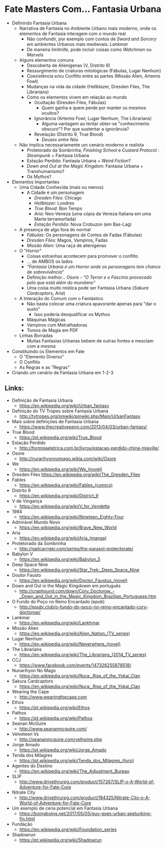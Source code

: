 # Fate Masters Com... Fantasia Urbana

+ Definindo Fantasia Urbana
  + Narrativa de Fantasia no Ambiente Urbano mais moderno, onde os elementos de Fantasia interagem com o mundo real
    + Não confundir, por exemplo com contos de _Sword and Sorcery_ em ambientes Urbanos mais medievais: _Lankmar_
    + De maneira limitrófe, pode incluir coisas como _Watchmen_ ou _Marvels_
  + Alguns elementos comuns
    + Descoberta de Alienígenas (V, Distrito 9)
    + Ressurgimento de criaturas mitológicas (Fábulas, Lugar Nenhum)
    + Coexistência e/ou Conflito entre as partes (Missão Alien, Artemis Fowl)
    + Mudanças na vida da cidade (Hellblazer, Dresden Files, The Librarians)
    + Como os elementos vivem em relação ao mundo
      + Ocultação (Dresden Files, Fábulas)
        + Quem ganha e quem perde por manter os mesmos ocultos?
      + Ignorância (Artemis Fowl, Lugar Nenhum, The Librarians)
        + Alguma vantagem ao tentar obter-se "conhecimento obscuro"?  Por que sustentar a ignorância?
      + Revelação (Distrito 9, True Blood)
        + _Deuses entre Nós_
  + Não implica necessariamente um cenário moderno e realista
    + Protetorado da Sombrinha, _Finishing School_ e _Custard Protocol_ : _Steampunk_ + Fantasia Urbana
    + Estação Perdido: Fantasia Urbana + _Weird Fiction_?
    + _Down and Out at the Magic Kingdom_: Fantasia Urbana + Transhumanismo?
    + Os Mythos?
+ Elementos Importantes
  + Uma Cidade Conhecida (mais ou menos)
    + A Cidade é um personagem
      + _Dresden Files:_ Chicago
      + _Hellblazer:_ Londres
      + _True Blood:_ Bon Temps
      + _Aria:_ Neo-Veneza (uma cópia da Veneza Italiana em uma Marte terramorfada)
      + _Estação Perdido:_ Nova Crobuzon (em Bas-Lag)
  + A presença de algo fora do normal
    + _Fábulas:_ Os personagens de Contos de Fadas (Fábulas)
    + _Dresden Files:_ Magos, Vampiros, Fadas
    + _Missão Alien:_ Uma raça de alienígenas
  + O "Horror"
    + Coisas estranhas acontecem para promover o conflito
    + ... de AMBOS os lados
    + _"Fantasia Urbana é um Horror onde os personagens tem chance de sobrevivência"_
    + Definição melhor... _Osore_ - _"O Terror e o Fascínio provocado pelo que está além do mundano"_
    + Uma coisa muito mística pode ser Fantasia Urbana (_Sakura Cardcaptors, Aria_)
  + A Interação do Comum com o Fantástico
    + Não basta colocar uma criatura apavorante apenas para "dar o susto"
      + Isso poderia desqualificar os Mythos
    + Máquinas Mágicas
    + Vampiros com Metralhadoras
    + Tomos de Magia em PDF
  + Linhas Borradas
    + Muitas Fantasias Urbanas bebem de outras fontes e mesclam com a mesma
+ Constituindo os Elementos em Fate
  + O "Elemento Diverso"
  + O Conflito
  + As Regras e as "Regras"
+ Criando um cenário de Fantasia Urbana em 1-2-3

## Links:

+ Definição de Fantasia Urbana
  + https://en.wikipedia.org/wiki/Urban_fantasy
+ Definição do TV Tropes sobre Fantasia Urbana
  + http://tvtropes.org/pmwiki/pmwiki.php/Main/UrbanFantasy
+ Mais sobre definições de Fantasia Urbana
  + https://www.thecreativepenn.com/2013/04/03/urban-fantasy/
+ True Blood
  + https://pt.wikipedia.org/wiki/True_Blood
+ Estação Perdido
  + http://formigaeletrica.com.br/livros/estacao-perdido-china-mieville/
+ Osore
  + http://nurarihyonnomago.wikia.com/wiki/Osore
+ We 
  + https://en.wikipedia.org/wiki/We_(novel)
+ Dresden Files
  https://en.wikipedia.org/wiki/The_Dresden_Files
+ Fables
  + https://en.wikipedia.org/wiki/Fables_(comics)
+ Distrito 9
  + https://en.wikipedia.org/wiki/District_9
+ V de Vingança
  + https://en.wikipedia.org/wiki/V_for_Vendetta
+ 1984
  + https://en.wikipedia.org/wiki/Nineteen_Eighty-Four
+ Admirável Mundo Novo
  + https://en.wikipedia.org/wiki/Brave_New_World
+ Aria
  + https://en.wikipedia.org/wiki/Aria_(manga)
+ Protetorado da Sombrinha
  + http://gailcarriger.com/series/the-parasol-protectorate/
+ Babylon V
  + https://en.wikipedia.org/wiki/Babylon_5
+ Deep Space Nine
  + https://en.wikipedia.org/wiki/Star_Trek:_Deep_Space_Nine
+ Doutor Fausto
  + https://en.wikipedia.org/wiki/Doctor_Faustus_(novel)
+ Down and Out in the Magic Kingdowm em português
  + http://craphound.com/down/Cory_Doctorow_-_Down_and_Out_in_the_Magic_Kingdom_Brazilian_Portuguese.htm
+ O Fundo do Poço no Reino Encantado (epub)
  + http://epubr.club/o-fundo-do-poco-no-reino-encantado-cory-doctorow/
+ Lankmar
  + https://en.wikipedia.org/wiki/Lankhmar
+ Missão Alien
  + https://en.wikipedia.org/wiki/Alien_Nation_(TV_series)
+ Lugar Nenhum
  + https://en.wikipedia.org/wiki/Neverwhere_(novel)
+ The Librarians
  + https://en.wikipedia.org/wiki/The_Librarians_(2014_TV_series)
+ CCJ
  + https://www.facebook.com/events/147326255878518/
+ Nunarihyon No Mago
  + https://en.wikipedia.org/wiki/Nura:_Rise_of_the_Yokai_Clan
+ Sakura Cardcaptors
  + https://en.wikipedia.org/wiki/Nura:_Rise_of_the_Yokai_Clan
+ Wearing the Cape
  + http://www.wearingthecape.com
+ Ethos
  + https://pt.wikipedia.org/wiki/Ethos
+ Pathos
  + https://pt.wikipedia.org/wiki/Pathos
+ Seanan McGuire
  + http://www.seananmcguire.com/
+ Velveteen Vs
  + http://seananmcguire.com/velhome.php
+ Jorge Amado
  + https://pt.wikipedia.org/wiki/Jorge_Amado
+ Tenda dos Milagres
  + https://pt.wikipedia.org/wiki/Tenda_dos_Milagres_(livro)
+ Agentes do Destino
  + https://en.wikipedia.org/wiki/The_Adjustment_Bureau
+ SLIP
  + http://www.drivethrurpg.com/product/157267/SLIP-o-A-World-of-Adventure-for-Fate-Core
+ Nitrate City
  + http://www.drivethrurpg.com/product/184325/Nitrate-City-o-A-World-of-Adventure-for-Fate-Core
+ Um exemplo de cena potencial em Fantasia Urbana
  + https://boingboing.net/2017/05/05/guy-goes-urban-spelunking-fin.html
+ Fundação
  + https://en.wikipedia.org/wiki/Foundation_series
+ Shadowrun
  + https://pt.wikipedia.org/wiki/Shadowrun
